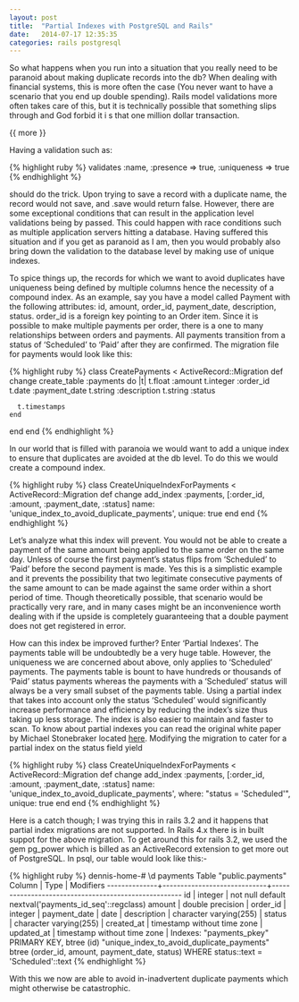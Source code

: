 ```yaml
---
layout: post
title:  "Partial Indexes with PostgreSQL and Rails"
date:   2014-07-17 12:35:35
categories: rails postgresql
---
```


So what happens when you run into a situation that you really need to be paranoid about making duplicate records into the db? 
When dealing with financial systems, this is more often the case (You never want to have a scenario that you end up double spending). 
Rails model validations more often takes care of this, but it is technically possible that something slips through and God forbid it i
s that one million dollar transaction.

{{ more }}

Having a validation such as:

{% highlight ruby %}
validates :name, :presence => true, :uniqueness => true
{% endhighlight %}

should do the trick. Upon trying to save a record with a duplicate name, the record would not save, and .save would return false. 
However, there are some exceptional conditions that can result in the application level validations being by passed. This could happen 
with race conditions such as multiple application servers hitting a database. Having suffered this situation and if you get as paranoid 
as I am, then you would probably also bring down the validation to the database level by making use of unique indexes.

To spice things up, the records for which we want to avoid duplicates have uniqueness being defined by multiple columns hence the necessity 
of a compound index. As an example, say you have a model called Payment with the following attributes: id, amount, order_id, payment_date, 
description, status. order_id is a foreign key pointing to an Order item. Since it is possible to make multiple payments per order, there 
is a one to many relationships between orders and payments. All payments transition from a status of ‘Scheduled’ to ‘Paid’ after they are confirmed. 
The migration file for payments would look like this:

{% highlight ruby %}
class CreatePayments < ActiveRecord::Migration
  def change
    create_table :payments do |t|
      t.float :amount
      t.integer :order_id
      t.date :payment_date
      t.string :description
      t.string :status

      t.timestamps
    end
  end
end
{% endhighlight %}

In our world that is filled with paranoia we would want to add a unique index to ensure that duplicates are avoided at the db level. 
To do this we would create a compound index.

{% highlight ruby %}
class CreateUniqueIndexForPayments < ActiveRecord::Migration
  def change
    add_index :payments, [:order_id, :amount, :payment_date, :status] name: 'unique_index_to_avoid_duplicate_payments', unique: true
  end
end
{% endhighlight %}

Let’s analyze what this index will prevent. You would not be able to create a payment of the same amount being applied to the same order 
on the same day. Unless of course the first payment’s status flips from ‘Scheduled’ to ‘Paid’ before the second payment is made. 
Yes this is a simplistic example and it prevents the possibility that two legitimate consecutive payments of the same amount to can 
be made against the same order within a short period of time. Though theoretically possible, that scenario would be practically very rare, 
and in many cases might be an inconvenience worth dealing with if the upside is completely guaranteeing that a double payment does not 
get registered in error.

How can this index be improved further? Enter ‘Partial Indexes’. The payments table will be undoubtedly be a very huge table. However, 
the uniqueness we are concerned about above, only applies to ‘Scheduled’ payments. The payments table is bount to have hundreds or 
thousands of ‘Paid’ status payments whereas the payments with a ‘Scheduled’ status will always be a very small subset of the payments table. 
Using a partial index that takes into account only the status ‘Scheduled’ would significantly increase performance and efficiency by 
reducing the index’s size thus taking up less storage. The index is also easier to maintain and faster to scan. To know about partial 
indexes you can read the original white paper by Michael Stonebraker located [here](http://db.cs.berkeley.edu/papers/ERL-M89-17.pdf). 
Modifying the migration to cater for a partial index on the status field yield

{% highlight ruby %}
class CreateUniqueIndexForPayments < ActiveRecord::Migration
  def change
    add_index :payments, [:order_id, :amount, :payment_date, :status] name: 'unique_index_to_avoid_duplicate_payments', where: "status = 'Scheduled'", unique: true
  end
end
{% endhighlight %}

Here is a catch though; I was trying this in rails 3.2 and it happens that partial index migrations are not supported. In Rails 4.x there 
is in built suppot for the above migration. To get around this for rails 3.2, we used the gem pg_power which is billed as an ActiveRecord extension 
to get more out of PostgreSQL.
In psql, our table would look like this:-

{% highlight ruby %}
dennis-home-# \d payments
                                     Table "public.payments"
   Column     |            Type             |                      Modifiers
--------------+-----------------------------+-----------------------------------------------------
 id           | integer                     | not null default nextval('payments_id_seq'::regclass)
 amount       | double precision            | 
 order_id     | integer                     | 
 payment_date | date                        |
 description  | character varying(255)      |
 status       | character varying(255)      | 
 created_at   | timestamp without time zone | 
 updated_at   | timestamp without time zone | 
Indexes:
    "payments_pkey" PRIMARY KEY, btree (id)
    "unique_index_to_avoid_duplicate_payments" btree (order_id, amount, payment_date, status) WHERE status::text = 'Scheduled'::text
{% endhighlight %}

With this we now are able to avoid in-inadvertent duplicate payments which might otherwise be catastrophic.